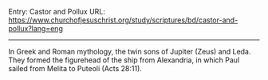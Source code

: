 Entry: Castor and Pollux
URL: https://www.churchofjesuschrist.org/study/scriptures/bd/castor-and-pollux?lang=eng

---

In Greek and Roman mythology, the twin sons of Jupiter (Zeus) and Leda. They formed the figurehead of the ship from Alexandria, in which Paul sailed from Melita to Puteoli (Acts 28:11).
